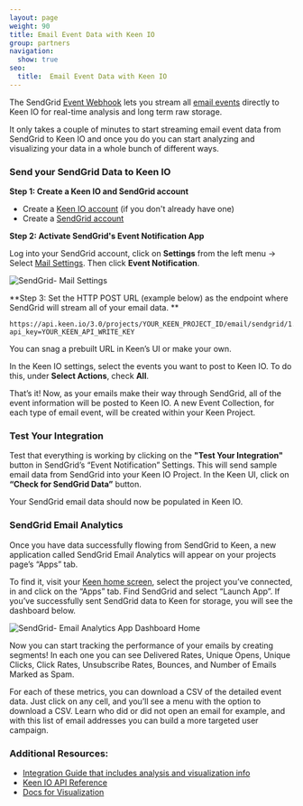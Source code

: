 ```yaml
---
layout: page
weight: 90
title: Email Event Data with Keen IO
group: partners
navigation:
  show: true
seo:
  title:  Email Event Data with Keen IO
---
```


The SendGrid [Event Webhook]({{root_url}}/API_Reference/Webhooks/event.html) lets you stream all [email events]({{root_url}}/User_Guide/email_activity.html#-Email-Events) directly to Keen IO for real-time analysis and long term raw storage.

It only takes a couple of minutes to start streaming email event data from SendGrid to Keen IO and once you do you can start analyzing and visualizing your data in a whole bunch of different ways.

 ### 	Send your SendGrid Data to Keen IO
  	
**Step 1: Create a Keen IO and SendGrid account**

* Create a <a href="https://keen.io/signup?utm_source=sendgrid_docs&utm_campaign=sendgrid">Keen IO account</a> (if you don't already have one)
* Create a <a href="https://sendgrid.com/user/signup"> SendGrid account</a>


**Step 2: Activate SendGrid's Event Notification App**

Log into your SendGrid account, click on **Settings** from the left menu → Select <a href="http://app.sendgrid.com/settings/mail_settings">Mail Settings</a>. Then click **Event Notification**.

![SendGrid- Mail Settings]({{root_url}}/images/keen/sendgrid_mailsettings_eventnotification.png)

**Step 3: Set the HTTP POST URL (example below) as the endpoint where SendGrid will stream all of your email data. **

```
https://api.keen.io/3.0/projects/YOUR_KEEN_PROJECT_ID/email/sendgrid/1.0?api_key=YOUR_KEEN_API_WRITE_KEY
```
You can snag a prebuilt URL in Keen’s UI or make your own. 

In the Keen IO settings, select the events you want to post to Keen IO. To do this, under **Select Actions**, check **All**.

That’s it! Now, as your emails make their way through SendGrid, all of the event information will be posted to Keen IO. A new Event Collection, for each type of email event, will be created within your Keen Project.

 ### 	Test Your Integration
  	
Test that everything is working by clicking  on the **"Test Your Integration"** button in SendGrid’s “Event Notification” Settings. This will send sample email data from SendGrid into your Keen IO Project. In the Keen UI, click on **“Check for SendGrid Data”** button. 

Your SendGrid email data should now be populated in Keen IO.

 ### 	SendGrid Email Analytics
  	
Once you have data successfully flowing from SendGrid to Keen, a new application called SendGrid Email Analytics will appear on your projects page’s “Apps” tab. 

To find it, visit your [Keen home screen](https://keen.io/home), select the project you’ve connected, in and click on the “Apps” tab. Find SendGrid and select “Launch App”. If you’ve successfully sent SendGrid data to Keen for storage, you will see the dashboard below. 

![SendGrid- Email Analytics App Dashboard Home]({{root_url}}/images/keen/sendgrid_email_analytics_dashboard_empty.png)

Now you can start tracking the performance of your emails by creating segments! In each one you can see Delivered Rates, Unique Opens, Unique Clicks, Click Rates, Unsubscribe Rates, Bounces, and Number of Emails Marked as Spam.

For each of these metrics, you can download a CSV of the detailed event data. Just click on any cell, and you’ll see a menu with the option to download a CSV. Learn who did or did not open an email for example, and with this list of email addresses you can build a more targeted user campaign.


 ### 	Additional Resources:
  	
- [Integration Guide that includes analysis and visualization info](https://sendgrid.com/docs/Integrate/Tutorials/analytics_with_keen_io.html)
- [Keen IO API Reference](https://keen.io/docs/api/)
- [Docs for Visualization](https://keen.io/docs/visualize/)

